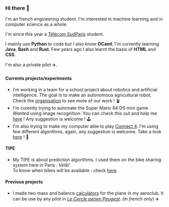 ### Hi there 👋

I'm an french engineering student. I'm interested in machine learning and in computer science as a whole.  

I'm since this year a <a href ="https://www.telecom-sudparis.eu">Télécom SudParis</a> student.  

I mainly use **Python** to code but I also know **OCaml**, I'm currently learning **Java**, **Bash** and **Rust**. Few years ago I also learnt the basis of **HTML** and **CSS**.

I'm also a private pilot ✈️.  

#### Currents projects/experiments
- I'm working in a team for a school project about robotics and artificial intelligence. The goal is to make an autonomous agricultural robot. Check the <a href='https://github.com/FarmIA/farmia'>organisation</a> to see more of our work ! 🪴
- I'm curently trying to automate the Super Mario 64 DS mini game _Wanted_ using image recognition. You can check this out and help me <a href="https://github.com/Tamiir/AutoWantedMiniGame">here</a> !
Any suggestion is welcome !  🕹
- I'm also trying to make my computer able to play <a href="https://en.wikipedia.org/wiki/Connect_Four">Connect 4</a>. I'm using few different algorithms, again, any suggestion is welcome. Take a look <a href="https://github.com/Tamiir/Puissance4">here</a> ! 🧩

#### TIPE
- My TIPE is about prediction algorithms. I used them on the bike sharing system here in Paris : _Vélib'_.  
To know when bikes will be available : check <a href="https://github.com/Tamiir/TIPE">here</a>.

#### Previous projects  
- I made two mass and balance <a href="https://github.com/Tamiir/Masse-Centrage">calculators</a> for the plane in my aeroclub. It can be use by any pilot in <a href="http://www.aeroclub-cercle-aerien-peugeot.com">_Le Cercle aérien Peugeot_</a>. (_in french only_) ✈️

<!--
**Tamiir/Tamiir** is a ✨ _special_ ✨ repository because its `README.md` (this file) appears on your GitHub profile.

Here are some ideas to get you started:

- 🔭 I’m currently working on ...
- 🌱 I’m currently learning ...
- 👯 I’m looking to collaborate on ...
- 🤔 I’m looking for help with ...
- 💬 Ask me about ...
- 📫 How to reach me: ...
- 😄 Pronouns: ...
- ⚡ Fun fact: ...
-->
